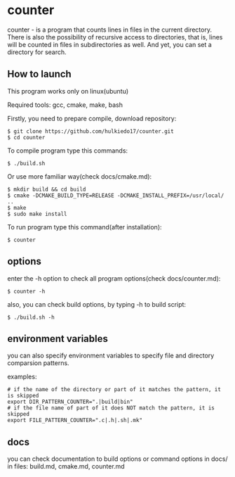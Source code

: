 # counter
counter - is a program that counts lines in files in the current directory. There is also the possibility of recursive access to directories, that is, lines will be counted in files in subdirectories as well. And yet, you can set a directory for search.

## How to launch
This program works only on linux(ubuntu)

Required tools: gcc, cmake, make, bash

Firstly, you need to prepare compile, download repository:
```shell
$ git clone https://github.com/hulkiedo17/counter.git
$ cd counter
```

To compile program type this commands:
```shell
$ ./build.sh
```

Or use more familiar way(check docs/cmake.md):
```shell
$ mkdir build && cd build
$ cmake -DCMAKE_BUILD_TYPE=RELEASE -DCMAKE_INSTALL_PREFIX=/usr/local/ ..
$ make
$ sudo make install
```

To run program type this command(after installation):
```shell
$ counter
```

## options

enter the -h option to check all program options(check docs/counter.md):
```shell
$ counter -h
```

also, you can check build options, by typing -h to build script:
```shell
$ ./build.sh -h
```

## environment variables

you can also specify environment variables to specify file and directory comparsion patterns.

examples:
```shell
# if the name of the directory or part of it matches the pattern, it is skipped
export DIR_PATTERN_COUNTER=".|build|bin"
# if the file name of part of it does NOT match the pattern, it is skipped
export FILE_PATTERN_COUNTER=".c|.h|.sh|.mk"
```

## docs
you can check documentation to build options or command options in docs/ in files: build.md, cmake.md, counter.md

